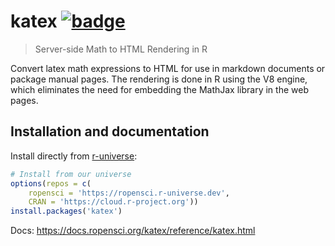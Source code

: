 # katex [![badge](https://ropensci.r-universe.dev/badges/katex)](https://ropensci.r-universe.dev)

> Server-side Math to HTML Rendering in R

Convert latex math expressions to HTML for use in markdown documents or 
package manual pages. The rendering is done in R using the V8 engine, which 
eliminates the need for embedding the MathJax library in the web pages. 

## Installation and documentation

Install directly from [r-universe](https://ropensci.r-universe.dev/):

```r
# Install from our universe
options(repos = c(
    ropensci = 'https://ropensci.r-universe.dev',
    CRAN = 'https://cloud.r-project.org'))
install.packages('katex')
```

Docs: https://docs.ropensci.org/katex/reference/katex.html
